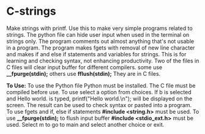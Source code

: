 # C-strings
Make strings with printf.
Use this to make very simple programs related to strings.
The python file can hide user input when used in the terminal on strings only.
The program comments out almost anything that's not usable in a program.
The program  makes fgets with removal of new line character
and makes if and else if statements and variables for strings.
This is for learning and checking syntax, not enhancing productivity.
Two of the files in C files will clear input buffer for different compilers.
some use **__fpurge(stdin);**  others use **fflush(stdin);** They are in C files.

**To Use:**
To use the Python file Python must be installed. The C file must be compiled
before use.
To use select a option from choices. If b is selected and Hello world. is typed,
printf("Hello world.\n"); will be displayed on the screen.
The result can be used to check syntax or pasted into a program.
To use fgets and if, else if statements   **#include <string.h>**   must be used.
To use    **__fpurge(stdin);**  to flush input buffer  **#include <stdio_ext.h>**    must be used.
Select m to go to main and select another choice or exit.
